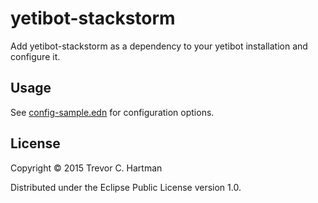 # yetibot-stackstorm

Add yetibot-stackstorm as a dependency to your yetibot installation and
configure it.

## Usage

See [config-sample.edn](config-sample.edn) for configuration options.

## License

Copyright © 2015 Trevor C. Hartman

Distributed under the Eclipse Public License version 1.0.
